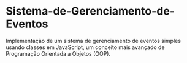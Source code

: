 # Sistema-de-Gerenciamento-de-Eventos
Implementação de um sistema de gerenciamento de eventos simples usando classes em JavaScript, um conceito mais avançado de Programação Orientada a Objetos (OOP).
